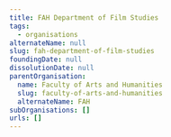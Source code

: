 ```yaml
---
title: FAH Department of Film Studies
tags:
  - organisations
alternateName: null
slug: fah-department-of-film-studies
foundingDate: null
dissolutionDate: null
parentOrganisation:
  name: Faculty of Arts and Humanities
  slug: faculty-of-arts-and-humanities
  alternateName: FAH
subOrganisations: []
urls: []
---
```

